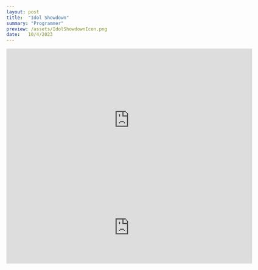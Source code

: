 ```yaml
---
layout: post
title:  "Idol Showdown"
summary: "Programmer"
preview: /assets/IdolShowdownIcon.png
date:   10/4/2023
---
```


<iframe width="646" height="376" src="https://www.youtube.com/embed/cTjtLdBLjNU?si=htuaScmhY3zp7h0o" title="YouTube video player" frameborder="0" allow="accelerometer; autoplay; clipboard-write; encrypted-media; gyroscope; picture-in-picture; web-share" referrerpolicy="strict-origin-when-cross-origin" allowfullscreen></iframe>

<iframe src="https://store.steampowered.com/widget/1742020/" frameborder="0" width="646" height="190"></iframe>
